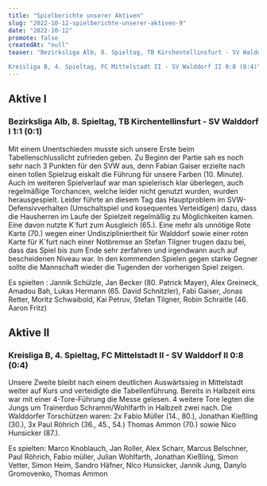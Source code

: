 ```yaml
---
title: "Spielberichte unserer Aktiven"
slug: "2022-10-12-spielberichte-unserer-aktiven-9"
date: "2022-10-12"
promote: false
createdAt: "null"
teaser: "Bezirksliga Alb, 8. Spieltag, TB Kirchentellinsfurt - SV Walddorf I 1:1 (0:1)

Kreisliga B, 4. Spieltag, FC Mittelstadt II - SV Walddorf II 0:8 (0:4)"
---
```

## Aktive I

### Bezirksliga Alb, 8. Spieltag, TB Kirchentellinsfurt - SV Walddorf I 1:1 (0:1)

Mit einem Unentschieden musste sich unsere Erste beim Tabellenschlusslicht zufrieden geben. Zu Beginn der Partie sah es noch sehr nach 3 Punkten für den SVW aus, denn Fabian Gaiser erzielte nach einen tollen Spielzug eiskalt die Führung für unsere Farben (10. Minute). Auch im weiteren Spielverlauf war man spielerisch klar überlegen, auch regelmäßige Torchancen, welche leider nicht genutzt wurden, wurden herausgespielt. Leider führte an diesem Tag das Hauptproblem im SVW-Defensivverhalten (Umschaltspiel und kosequentes Verteidigen) dazu, dass die Hausherren im Laufe der Spielzeit regelmäßig zu Möglichkeiten kamen. Eine davon nutzte K´furt zum Ausgleich (65.). Eine mehr als unnötige Rote Karte (70.) wegen einer Undiszipliniertheit für Walddorf sowie einer roten Karte für K´furt nach einer Notbremse an Stefan Tilgner trugen dazu bei, dass das Spiel bis zum Ende sehr zerfahren und irgendwann auch auf bescheidenen Niveau war. In den kommenden Spielen gegen starke Gegner sollte die Mannschaft wieder die Tugenden der vorherigen Spiel zeigen.

Es spielten : Jannik Schülzle, Jan Becker (80. Patrick Mayer), Alex Greineck, Amadou Bah, Lukas Hermann (65. David Schnitzler), Fabi Gaiser, Jonas Retter, Moritz Schwaibold, Kai Petruv, Stefan Tilgner, Robin Schraitle (46. Aaron Fritz)

## Aktive II

### Kreisliga B, 4. Spieltag, FC Mittelstadt II - SV Walddorf II 0:8 (0:4)

Unsere Zweite bleibt nach einem deutlichen Auswärtssieg in Mittelstadt weiter auf Kurs und verteidigte die Tabellenführung. Bereits in Halbzeit eins war mit einer 4-Tore-Führung die Messe gelesen. 4 weitere Tore legten die Jungs um Trainerduo Schramm/Wohlfarth in Halbzeit zwei nach. Die Walddorfer Torschützen waren:  2x Fabio Müller (14., 80.), Jonathan Kießling (30.), 3x Paul Röhrich (36., 45., 54.) Thomas Ammon (70.) sowie Nico Hunsicker (87.).

Es spielten: Marco Knoblauch, Jan Roller, Alex Scharr, Marcus Belschner, Paul Röhrich, Fabio müller, Julian Wohlfarth, Jonathan Kießling, Simon Vetter, Simon Heim, Sandro Häfner, Nico Hunsicker, Jannik Jung, Danylo Gromovenko, Thomas Ammon
